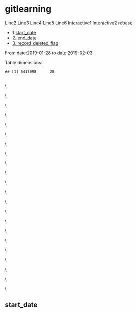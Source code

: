 gitlearning
===========
Line2
Line3
Line4
Line5
Line6
Interactive1
Interactive2
rebase

-   1.[start_date](#start_date)
-   [2. end_date](#end_date)
-   [3. record_deleted_flag](#record_deleted_flag)


From date:2019-01-28 to date:2019-02-03

Table dimensions:

    ## [1] 5417098      28
    
\
\

\

\

\

\

\

\

\

\

\

\

\

\

\

\

\

\

\

\

\

\

\



start_date
-----------

